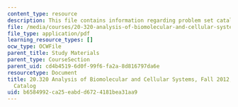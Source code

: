 ```yaml
---
content_type: resource
description: This file contains information regarding problem set catalog.
file: /media/courses/20-320-analysis-of-biomolecular-and-cellular-systems-fall-2012/b6584992ca25eabdd6724181bea31aa9_MIT20_320F12_PSET_Catalog.pdf
file_type: application/pdf
learning_resource_types: []
ocw_type: OCWFile
parent_title: Study Materials
parent_type: CourseSection
parent_uid: cd4b4519-6d0f-99f6-fa2a-8d816797da6e
resourcetype: Document
title: 20.320 Analysis of Biomolecular and Cellular Systems, Fall 2012, Practice Problem
  Catalog
uid: b6584992-ca25-eabd-d672-4181bea31aa9
---
```


